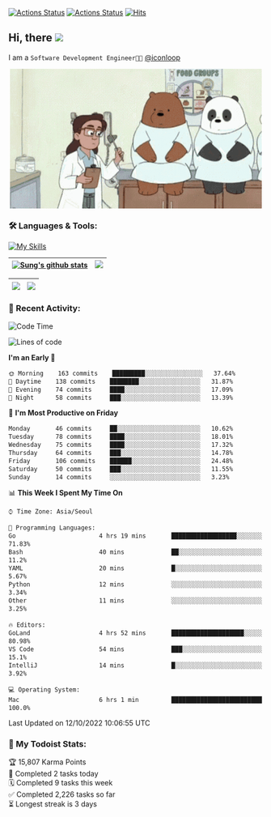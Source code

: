 
[![Actions Status](https://github.com/ddok2/ddok2/workflows/Todoist%20Readme/badge.svg)](https://github.com/ddok2/ddok2/actions)
[![Actions Status](https://github.com/ddok2/ddok2/workflows/wakatime-stats/badge.svg)](https://github.com/ddok2/ddok2/actions)
[![Hits](https://hits.seeyoufarm.com/api/count/incr/badge.svg?url=https%3A%2F%2Fgithub.com%2Fddok2&count_bg=%23FF9595&title_bg=%23555555&icon=github.svg&icon_color=%23FFFFFF&title=hits&edge_flat=false)](https://hits.seeyoufarm.com)

<!-- ![visitors](https://visitor-badge.laobi.icu/badge?page_id=ddok2.ddok2) -->
## Hi, there <img src="https://raw.githubusercontent.com/MartinHeinz/MartinHeinz/master/wave.gif" width="3%">

I am a `Software Development Engineer🧑‍💻` [@iconloop](https://github.com/iconloop)


<p align="center">
    <img align="center" alt="GIF" src="img/debugging.gif" />
</p>


### 🛠 Languages & Tools:

[![My Skills](https://skillicons.dev/icons?i=go,js,ts,py,express,react,svelte,jquery,pug,mongodb,mysql,redis,aws,docker,kubernetes)](https://skillicons.dev)


| <a href="https://github.com/ddok2"><img align="center" src="https://github-readme-stats.vercel.app/api?username=ddok2&show_icons=true&include_all_commits=true&count_private=true&theme=buefy&hide_border=true" alt="Sung's github stats" /></a> | <a href="https://github.com/ddok2"><img src="http://github-readme-streak-stats.herokuapp.com?user=ddok2&hide_border=true" /></a> |
| ------------- |------------- |


| <a href="https://github.com/ddok2"><img align="center" src="https://github-readme-stats.vercel.app/api/top-langs/?username=ddok2&theme=buefy&hide=html,css&hide_border=true" /></a> | <a href="https://github.com/ddok2"><img align="center" src="https://activity-graph.herokuapp.com/graph?username=ddok2&theme=github&hide_border=true" height="250" /></a> |
| ------------- |--------------------------------------------------------------------------------------------------------------------------------------------------------------------------|


<!-- <details open>
    <summary>📈 My GitHub Stats</summary>
    <p align="center">
        <a href="https://github.com/ddok2">
            <img align="center" src="https://github-readme-stats.vercel.app/api?username=ddok2&show_icons=true&include_all_commits=true&count_private=true&theme=buefy&hide_border=true" alt="Sung's github stats" />
        </a>
    </p>
</details>
<details>
    <summary>💬 Top Languages</summary>
    <p align="center"> 
        <a href="https://github.com/ddok2">
            <img align="center" src="https://github-readme-stats.vercel.app/api/top-langs/?username=ddok2&layout=compact&theme=buefy&hide=html,css&hide_border=true" />
        </a>
    </p>
</details> -->


### 🌈 Recent Activity:
<!--START_SECTION:waka-->
![Code Time](http://img.shields.io/badge/Code%20Time-1%2C811%20hrs%205%20mins-blue)

![Lines of code](https://img.shields.io/badge/From%20Hello%20World%20I%27ve%20Written-286%20Thousand%20lines%20of%20code-blue)

**I'm an Early 🐤** 

```text
🌞 Morning    163 commits    █████████░░░░░░░░░░░░░░░░   37.64% 
🌆 Daytime    138 commits    ████████░░░░░░░░░░░░░░░░░   31.87% 
🌃 Evening    74 commits     ████░░░░░░░░░░░░░░░░░░░░░   17.09% 
🌙 Night      58 commits     ███░░░░░░░░░░░░░░░░░░░░░░   13.39%

```
📅 **I'm Most Productive on Friday** 

```text
Monday       46 commits     ██░░░░░░░░░░░░░░░░░░░░░░░   10.62% 
Tuesday      78 commits     ████░░░░░░░░░░░░░░░░░░░░░   18.01% 
Wednesday    75 commits     ████░░░░░░░░░░░░░░░░░░░░░   17.32% 
Thursday     64 commits     ███░░░░░░░░░░░░░░░░░░░░░░   14.78% 
Friday       106 commits    ██████░░░░░░░░░░░░░░░░░░░   24.48% 
Saturday     50 commits     ███░░░░░░░░░░░░░░░░░░░░░░   11.55% 
Sunday       14 commits     ░░░░░░░░░░░░░░░░░░░░░░░░░   3.23%

```


📊 **This Week I Spent My Time On** 

```text
⌚︎ Time Zone: Asia/Seoul

💬 Programming Languages: 
Go                       4 hrs 19 mins       ██████████████████░░░░░░░   71.83% 
Bash                     40 mins             ██░░░░░░░░░░░░░░░░░░░░░░░   11.2% 
YAML                     20 mins             █░░░░░░░░░░░░░░░░░░░░░░░░   5.67% 
Python                   12 mins             ░░░░░░░░░░░░░░░░░░░░░░░░░   3.34% 
Other                    11 mins             ░░░░░░░░░░░░░░░░░░░░░░░░░   3.25%

🔥 Editors: 
GoLand                   4 hrs 52 mins       ████████████████████░░░░░   80.98% 
VS Code                  54 mins             ███░░░░░░░░░░░░░░░░░░░░░░   15.1% 
IntelliJ                 14 mins             █░░░░░░░░░░░░░░░░░░░░░░░░   3.92%

💻 Operating System: 
Mac                      6 hrs 1 min         █████████████████████████   100.0%

```


 Last Updated on 12/10/2022 10:06:55 UTC
<!--END_SECTION:waka-->

### 🚧 My Todoist Stats:
<!-- TODO-IST:START -->
🏆  15,807 Karma Points           
🌸  Completed 2 tasks today           
🗓  Completed 9 tasks this week           
✅  Completed 2,226 tasks so far           
⏳  Longest streak is 3 days
<!-- TODO-IST:END -->

